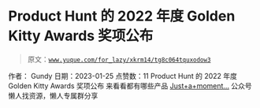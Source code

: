# Product Hunt 的 2022 年度 Golden Kitty Awards 奖项公布

> 原文：[`www.yuque.com/for_lazy/xkrm14/tg8c064tquxodow3`](https://www.yuque.com/for_lazy/xkrm14/tg8c064tquxodow3)

<ne-p id="uf69f83d3" data-lake-id="uf69f83d3"><ne-text id="uac497869">作者： Gundy</ne-text></ne-p> <ne-p id="uba8ace47" data-lake-id="uba8ace47"><ne-text id="u89c3dff2">日期：2023-01-25</ne-text></ne-p> <ne-p id="u02bdb61a" data-lake-id="u02bdb61a"><ne-text id="ub9ff0c70">点赞数：</ne-text><ne-text id="ufa49570a" ne-bold="true">11</ne-text></ne-p> <ne-hole id="u9e2c6a3b" data-lake-id="u9e2c6a3b"><ne-card data-card-name="hr" data-card-type="block" id="umTY2" data-event-boundary="card"><ne-p id="uf3c2ce62" data-lake-id="uf3c2ce62"><ne-text id="u2949bb81">Product Hunt 的 2022 年度 Golden Kitty Awards 奖项公布 来看看都有哪些产品</ne-text> [<ne-text id="ue291be75">Just+a+moment...</ne-text>](https://www.producthunt.com/golden-kitty-awards/hall-of-fame)</ne-p> <ne-hole id="u4d6178de" data-lake-id="u4d6178de"><ne-card data-card-name="hr" data-card-type="block" id="eG73R" data-event-boundary="card"><ne-p id="uc2ca993c" data-lake-id="uc2ca993c"><ne-text id="u45c81741">公众号懒人找资源，懒人专属群分享</ne-text></ne-p></ne-card></ne-hole></ne-card></ne-hole>